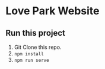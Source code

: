 # Love Park Website

## Run this project 
1. Git Clone this repo.
2. `npm install`
3. `npm run serve`